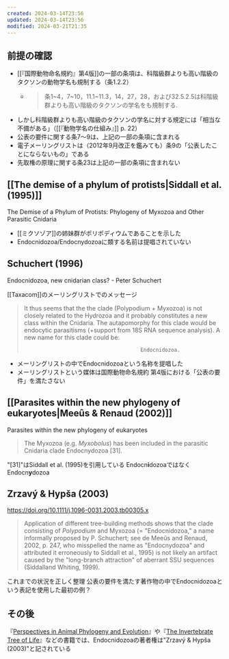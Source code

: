```yaml
---
created: 2024-03-14T23:56
updated: 2024-03-14T23:56
modified: 2024-03-21T21:35
---
```


## 前提の確認

- [[『国際動物命名規約』第4版]]の一部の条項は、科階級群よりも高い階級のタクソンの動物学名も規制する（条1.2.2）
    - > 条1\~4，7\~10，11.1~11.3，14，27，28，および32.5.2.5は科階級群よりも高い階級のタクソンの学名をも規制する.
- しかし科階級群よりも高い階級のタクソンの学名に対する規定には「相当な不備がある」（[[『動物学名の仕組み』]] p. 22）
- 公表の要件に関する条7〜9は、上記の一部の条項に含まれる
- 電子メーリングリストは（2012年9月改正を鑑みても）条9の「公表したことにならないもの」である
- 先取権の原理に関する条23は上記の一部の条項に含まれない

## [[The demise of a phylum of protists|Siddall et al. (1995)]]

 The Demise of a Phylum of Protists: Phylogeny of Myxozoa and Other Parasitic Cnidaria
 
- [[ミクソゾア]]の姉妹群がポリポディウムであることを示した
- Endocnidozoa/Endocnydozoaに類する名前は提唱されていない

## Schuchert (1996)

Endocnidozoa, new cnidarian class? - Peter Schuchert

[[Taxacom]]のメーリングリストでのメッセージ

> It thus seems that the the clade (Polypodium + Myxozoa) is not closely related to the Hydrozoa and it probably constitutes a new class within the Cnidaria. The autapomorphy for this clade would be endocytic parasitisms (+support from 18S RNA sequence analysis). A new name for this clade could be:
> 
>                                           Endocnidozoa.


- メーリングリストの中でEndocnidozoaという名称を提唱した
- メーリングリストという媒体は国際動物命名規約 第4版における「公表の要件」を満たさない

## [[Parasites within the new phylogeny of eukaryotes|Meeûs & Renaud (2002)]]

Parasites within the new phylogeny of eukaryotes

>  The Myxozoa (e.g. *Myxobolus*) has been included in the parasitic Cnidaria clade Endocnydozoa \[31\].

"\[31\]"はSiddall et al. (1995)を引用している
Endocn**i**dozoaではなくEndocn**y**dozoa

## Zrzavý & Hypša (2003)

https://doi.org/10.1111/j.1096-0031.2003.tb00305.x

> Application of different tree-building methods shows that the clade consisting of *Polypodium* and Myxozoa (= "Endocnidozoa," a name informally proposed by P. Schuchert; see de Meeûs and Renaud, 2002, p. 247, who misspelled the name as "Endocnydozoa" and attributed it erroneously to Siddall et al., 1995) is not likely an artifact caused by the "long-branch attraction" of aberrant SSU sequences (Siddalland Whiting, 1999).

これまでの状況を正しく整理
公表の要件を満たす著作物の中でEndocnidozoaという表記を使用した最初の例？

## その後

 『[Perspectives in Animal Phylogeny and Evolution](https://doi.org/10.1093/acprof:oso/9780198566205.001.0001)』や『[The Invertebrate Tree of Life](https://press.princeton.edu/books/hardcover/9780691170251/the-invertebrate-tree-of-life)』などの書籍では、Endocnidozoaの著者権は"Zrzavý & Hypša (2003)"と記されている
